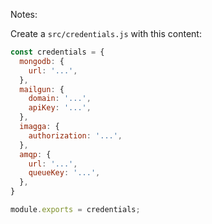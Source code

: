 Notes:

Create a `src/credentials.js` with this content:

```javascript
const credentials = {
  mongodb: {
    url: '...',
  },
  mailgun: {
    domain: '...',
    apiKey: '...',
  },
  imagga: {
    authorization: '...',
  },
  amqp: {
    url: '...',
    queueKey: '...',
  },
}

module.exports = credentials;
```
